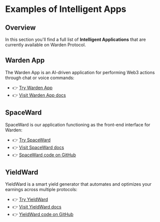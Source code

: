 ﻿---
sidebar_position: 2
---

# Examples of Intelligent Apps

## Overview

In this section you'll find a full list of **Intelligent Applications** that are currently available on Warden Protocol.

## Warden App

The Warden App is an AI-driven application for performing Web3 actions through chat or voice commands:

- 👉 [Try Warden App](https://app.wardenprotocol.org)
- 👉 [Visit Warden App docs](https://help.wardenprotocol.org/warden-app/introduction)

## SpaceWard

SpaceWard is our application functioning as the front-end interface for Warden:

- 👉 [Try SpaceWard](https://spaceward.chiado.wardenprotocol.org)
- 👉 [Visit SpaceWard docs](https://help.wardenprotocol.org)
- 👉 [SpaceWard code on GitHub](https://github.com/warden-protocol/wardenprotocol/tree/main/spaceward)

## YieldWard

YieldWard is a smart yield generator that automates and optimizes your earnings across multiple protocols:

- 👉 [Try YieldWard](https://yieldward.com)
- 👉 [Visit YieldWard docs](https://docs.yieldward.com)
- 👉 [YieldWard code on GitHub](https://github.com/eq-lab/warden-yield)
